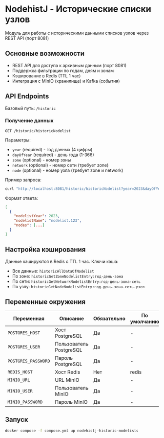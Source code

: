 # NodehistJ - Исторические списки узлов

Модуль для работы с историческими данными списков узлов через REST API (порт 8081)

## Основные возможности

- REST API для доступа к архивным данным (порт 8081)
- Поддержка фильтрации по годам, дням и зонам
- Кэширование в Redis (TTL 1 час)
- Интеграция с MinIO (хранилище) и Kafka (события)

## API Endpoints

Базовый путь: `/historic`

### Получение данных

`GET /historic/historicNodelist`

Параметры:

- `year` (required) - год данных (4 цифры)
- `dayOfYear` (required) - день года (1-366)
- `zone` (optional) - номер зоны
- `network` (optional) - номер сети (требует zone)
- `node` (optional) - номер узла (требует zone и network)

Пример запроса:

```bash
curl "http://localhost:8081/historic/historicNodelist?year=2023&dayOfYear=150"
```

Формат ответа:

```json
[
  {
    "nodelistYear": 2023,
    "nodelistName": "nodelist.123",
    "nodes": [...]
  }
]
```

## Настройка кэширования

Данные кэшируются в Redis с TTL 1 час. Ключи кэша:

- Все данные: `historicAllDataOfNodelist`
- По зоне: `historicGetZoneNodelistEntry:год-день-зона`
- По сети: `historicGetNetworkNodelistEntry:год-день-зона-сеть`
- По узлу: `historicGetNodeNodelistEntry:год-день-зона-сеть-узел`

## Переменные окружения

| Переменная | Описание | Обязательно | По умолчанию |
|------------|----------|-------------|--------------|
| `POSTGRES_HOST` | Хост PostgreSQL | Да | - |
| `POSTGRES_USER` | Пользователь PostgreSQL | Да | - |
| `POSTGRES_PASSWORD` | Пароль PostgreSQL | Да | - |
| `REDIS_HOST` | Хост Redis | Нет | redis |
| `MINIO_URL` | URL MinIO | Да | - |
| `MINIO_USER` | Пользователь MinIO | Да | - |
| `MINIO_PASSWORD` | Пароль MinIO | Да | - |

## Запуск

```bash
docker compose -f compose.yml up nodehistj-historic-nodelists
